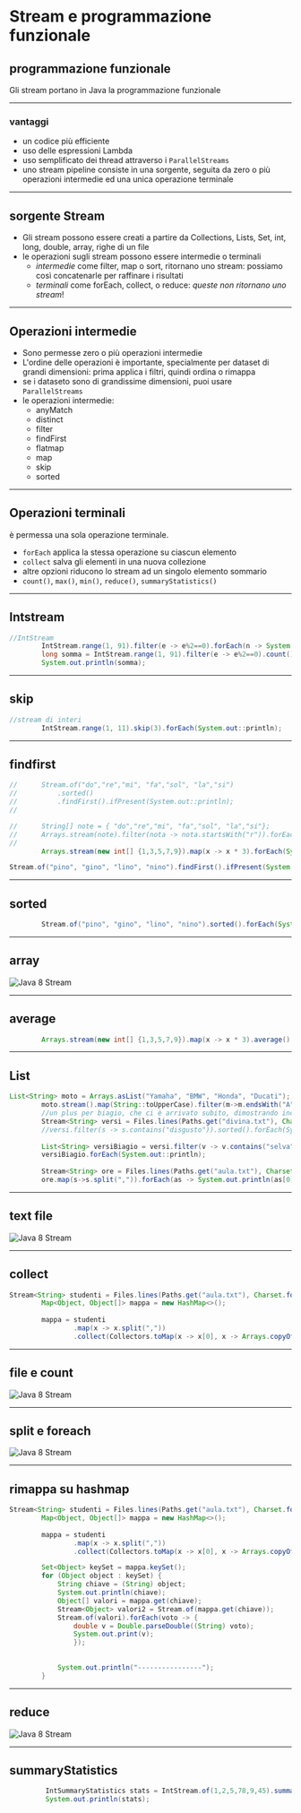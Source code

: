 # Stream e programmazione funzionale

## programmazione funzionale

Gli stream portano  in Java la programmazione funzionale

---

### vantaggi
* un codice più efficiente
* uso delle espressioni Lambda
* uso semplificato dei thread attraverso i `ParallelStreams`
* uno stream pipeline consiste in una sorgente, seguita da zero o più operazioni intermedie ed una unica operazione terminale

---

## sorgente Stream
* Gli stream possono essere creati a partire da Collections, Lists, Set, int, long, double, array, righe di un file
* le operazioni sugli stream possono essere intermedie o terminali
  * *intermedie* come filter, map o sort, ritornano  uno stream: possiamo così concatenarle per raffinare i risultati
  * *terminali* come forEach, collect, o reduce: *queste non ritornano uno stream*!

---

## Operazioni intermedie
* Sono permesse zero o più operazioni intermedie
* L'ordine delle operazioni è importante, specialmente per dataset di grandi dimensioni: prima applica i filtri, quindi ordina o rimappa
* se i dataseto sono di grandissime dimensioni, puoi usare  `ParallelStreams`
* le operazioni intermedie:
  * anyMatch
  * distinct
  * filter
  * findFirst
  * flatmap
  * map
  * skip
  * sorted

---

## Operazioni terminali
è permessa una sola operazione terminale.
* `forEach` applica la stessa operazione  su ciascun elemento
* `collect` salva gli elementi in una nuova collezione
* altre opzioni riducono lo stream ad un singolo elemento sommario
* `count()`, `max()`, `min()`, `reduce()`, `summaryStatistics()`

---

## Intstream

```java
//IntStream
		IntStream.range(1, 91).filter(e -> e%2==0).forEach(n -> System.out.println(n));
		long somma = IntStream.range(1, 91).filter(e -> e%2==0).count();
		System.out.println(somma);
```

---

## skip

```java
//stream di interi
		IntStream.range(1, 11).skip(3).forEach(System.out::println);
```

---

## findfirst

```java
//		Stream.of("do","re","mi", "fa","sol", "la","si")
//			.sorted()
//			.findFirst().ifPresent(System.out::println);
//		

//		String[] note = { "do","re","mi", "fa","sol", "la","si"};
//		Arrays.stream(note).filter(nota -> nota.startsWith("r")).forEach(System.out::print);
//		
		Arrays.stream(new int[] {1,3,5,7,9}).map(x -> x * 3).forEach(System.out::print);
```

```java
Stream.of("pino", "gino", "lino", "nino").findFirst().ifPresent(System.out::println);
```

---

## sorted

```java
		Stream.of("pino", "gino", "lino", "nino").sorted().forEach(System.out::println);
```

---

## array

![Java 8 Stream](https://raw.githubusercontent.com/maboglia/CorsoJava/master/appunti/img/Java8_Streams_09.jpg)

---

## average

```java
		Arrays.stream(new int[] {1,3,5,7,9}).map(x -> x * 3).average().ifPresent(m->System.out.println( "media: " +m ));
```
---

## List

```java
List<String> moto = Arrays.asList("Yamaha", "BMW", "Honda", "Ducati");
		moto.stream().map(String::toUpperCase).filter(m->m.endsWith("A")).forEach(System.out::println);
		//un plus per biagio, che ci è arrivato subito, dimostrando incredibili doti ddi osservazione e perspicacia, oltre ad una inngegabile conoscenza del linguaggio java, anche nella sua evoluzione funzionale. ma chi è quest'uomo!?
		Stream<String> versi = Files.lines(Paths.get("divina.txt"), Charset.forName("Cp1252"));
		//versi.filter(s -> s.contains("disgusto")).sorted().forEach(System.out::println);
		
		List<String> versiBiagio = versi.filter(v -> v.contains("selva")).collect(Collectors.toList());
		versiBiagio.forEach(System.out::println);
		
		Stream<String> ore = Files.lines(Paths.get("aula.txt"), Charset.forName("Cp1252"));
		ore.map(s->s.split(",")).forEach(as -> System.out.println(as[0] + as[1]));
```

---

## text file

![Java 8 Stream](https://raw.githubusercontent.com/maboglia/CorsoJava/master/appunti/img/Java8_Streams_12.jpg)

---

## collect

```java
Stream<String> studenti = Files.lines(Paths.get("aula.txt"), Charset.forName("Cp1252"));
		Map<Object, Object[]> mappa = new HashMap<>();
		
		mappa = studenti
				.map(x -> x.split(","))				
				.collect(Collectors.toMap(x -> x[0], x -> Arrays.copyOfRange(x, 1, 22)));
```

---

## file e count

![Java 8 Stream](https://raw.githubusercontent.com/maboglia/CorsoJava/master/appunti/img/Java8_Streams_15.jpg)

---

## split e foreach

![Java 8 Stream](https://raw.githubusercontent.com/maboglia/CorsoJava/master/appunti/img/Java8_Streams_16.jpg)

---

## rimappa su hashmap

```java
Stream<String> studenti = Files.lines(Paths.get("aula.txt"), Charset.forName("Cp1252"));
		Map<Object, Object[]> mappa = new HashMap<>();
		
		mappa = studenti
				.map(x -> x.split(","))				
				.collect(Collectors.toMap(x -> x[0], x -> Arrays.copyOfRange(x, 1, 22)));

		Set<Object> keySet = mappa.keySet();
		for (Object object : keySet) {
			String chiave = (String) object;
			System.out.println(chiave);
			Object[] valori = mappa.get(chiave);
			Stream<Object> valori2 = Stream.of(mappa.get(chiave));
			Stream.of(valori).forEach(voto -> {
				double v = Double.parseDouble((String) voto);
				System.out.print(v);
				});
			
				
			System.out.println("----------------");
		}
```

---

## reduce

![Java 8 Stream](https://raw.githubusercontent.com/maboglia/CorsoJava/master/appunti/img/Java8_Streams_18.jpg)

---

## summaryStatistics

```java
		 IntSummaryStatistics stats = IntStream.of(1,2,5,78,9,45).summaryStatistics();
		 System.out.println(stats);
```
